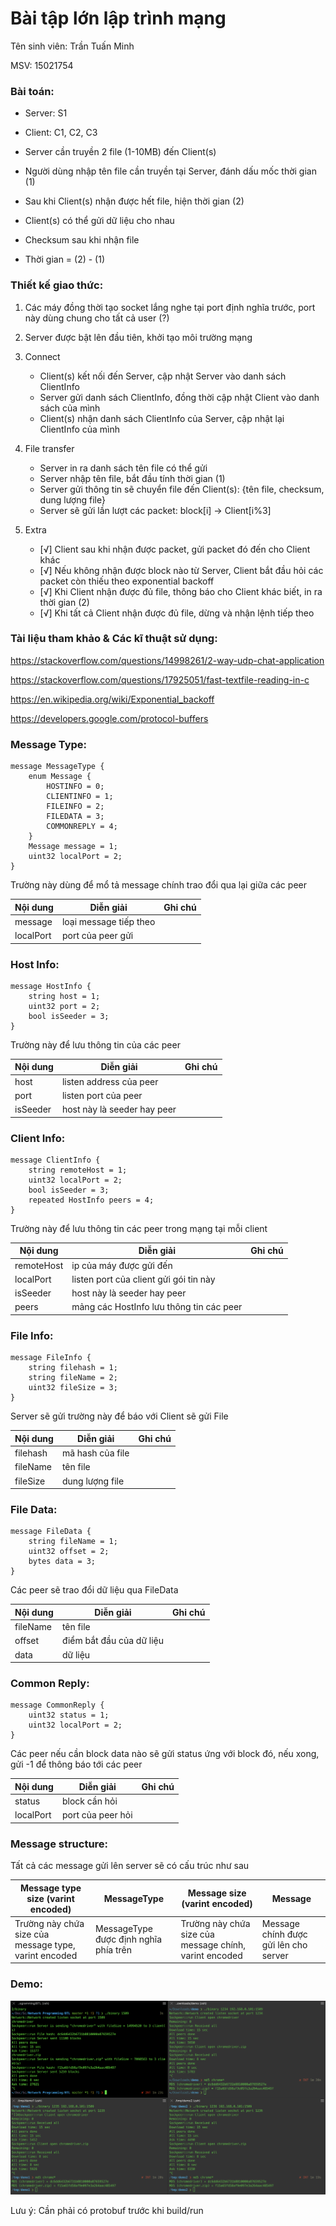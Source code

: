 # Bài tập lớn lập trình mạng

Tên sinh viên: Trần Tuấn Minh

MSV: 15021754

### Bài toán:

- Server: S1

- Client: C1, C2, C3

- Server cần truyền 2 file (1-10MB) đến Client(s)

- Người dùng nhập tên file cần truyền tại Server, đánh dấu mốc thời gian (1)

- Sau khi Client(s) nhận được hết file, hiện thời gian (2)

- Client(s) có thể gửi dữ liệu cho nhau

- Checksum sau khi nhận file

- Thời gian = (2) - (1)

### Thiết kế giao thức:

1. Các máy đồng thời tạo socket lắng nghe tại port định nghĩa trước, port này dùng chung cho tất cả user (?)

2. Server được bật lên đầu tiên, khởi tạo môi trường mạng

3. Connect
	- Client(s) kết nối đến Server, cập nhật Server vào danh sách ClientInfo
	- Server gửi danh sách ClientInfo, đồng thời cập nhật Client vào danh sách của mình
	- Client(s) nhận danh sách ClientInfo của Server, cập nhật lại ClientInfo của mình

4. File transfer
	- Server in ra danh sách tên file có thể gửi
	- Server nhập tên file, bắt đầu tính thời gian (1)
	- Server gửi thông tin sẽ chuyển file đến Client(s): {tên file, checksum, dung lượng file}
	- Server sẽ gửi lần lượt các packet: block[i] -> Client[i%3]

5. Extra
	- [√] Client sau khi nhận được packet, gửi packet đó đến cho Client khác
	- [√] Nếu không nhận được block nào từ Server, Client bắt đầu hỏi các packet còn thiếu theo exponential backoff
	- [√] Khi Client nhận được đủ file, thông báo cho Client khác biết, in ra thời gian (2)
	- [√] Khi tất cả Client nhận được đủ file, dừng và nhận lệnh tiếp theo

### Tài liệu tham khảo & Các kĩ thuật sử dụng:

https://stackoverflow.com/questions/14998261/2-way-udp-chat-application

https://stackoverflow.com/questions/17925051/fast-textfile-reading-in-c

https://en.wikipedia.org/wiki/Exponential_backoff

https://developers.google.com/protocol-buffers

### Message Type:
```
message MessageType {
	enum Message {
		HOSTINFO = 0;
		CLIENTINFO = 1;
		FILEINFO = 2;
		FILEDATA = 3;
		COMMONREPLY = 4;
	}
	Message message = 1;
	uint32 localPort = 2;
}
```
Trường này dùng để mổ tả message chính trao đổi qua lại giữa các peer

|Nội dung|Diễn giải|Ghi chú|
|-----------|-----------|-----------|
|message|loại message tiếp theo| |
|localPort|port của peer gửi| |

### Host Info:
```
message HostInfo {
	string host = 1;
	uint32 port = 2;
	bool isSeeder = 3;
}
```
Trường này để lưu thông tin của các peer

|Nội dung|Diễn giải|Ghi chú|
|-----------|-----------|-----------|
|host|listen address của peer| |
|port|listen port của peer| |
|isSeeder|host này là seeder hay peer| |

### Client Info:
```
message ClientInfo {
	string remoteHost = 1;
	uint32 localPort = 2;
	bool isSeeder = 3;
	repeated HostInfo peers = 4;
}
```

Trường này để lưu thông tin các peer trong mạng tại mỗi client

|Nội dung|Diễn giải|Ghi chú|
|-----------|-----------|-----------|
|remoteHost|ip của máy được gửi đến| |
|localPort|listen port của client gửi gói tin này| |
|isSeeder|host này là seeder hay peer| |
|peers|mảng các HostInfo lưu thông tin các peer| | 

### File Info:
```
message FileInfo {
	string filehash = 1;
	string fileName = 2;
	uint32 fileSize = 3;
}
```

Server sẽ gửi trường này để báo với Client sẽ gửi File

|Nội dung|Diễn giải|Ghi chú|
|-----------|-----------|-----------|
|filehash|mã hash của file| |
|fileName|tên file| |
|fileSize|dung lượng file| |

### File Data:
```
message FileData {
	string fileName = 1;
	uint32 offset = 2;
	bytes data = 3;
}
```

Các peer sẽ trao đổi dữ liệu qua FileData

|Nội dung|Diễn giải|Ghi chú|
|-----------|-----------|-----------|
|fileName|tên file| |
|offset|điểm bắt đầu của dữ liệu| |
|data|dữ liệu| |

### Common Reply:
```
message CommonReply {
	uint32 status = 1;
	uint32 localPort = 2;
}
```

Các peer nếu cần block data nào sẽ gửi status ứng với block đó, nếu xong, gửi -1 để thông báo tới các peer

|Nội dung|Diễn giải|Ghi chú|
|-----------|-----------|-----------|
|status|block cần hỏi| |
|localPort|port của peer hỏi| |

### Message structure:

Tất cả các message gửi lên server sẽ có cấu trúc như sau

|Message type size (varint encoded)|MessageType|Message size (varint encoded)|Message|
|-----------|-----------|-----------|-----------|
|Trường này chứa size của message type, varint encoded|MessageType được định nghĩa phía trên|Trường này chứa size của message chính, varint encoded|Message chính được gửi lên cho server|

### Demo:

![alt text](image/DEMO.png "DEMO")

Lưu ý: Cần phải có protobuf trước khi build/run








